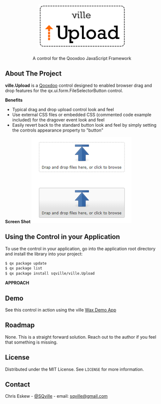 <!-- PROJECT LOGO -->
<br />
<p align="center">
  <a href="https://github.com/sqville/ville.Upload">
    <img src="ville_Upload.png" alt="Logo">
  </a>
  <h3 align="center"></h3>
  <p align="center">
    A control for the Qooxdoo JavaScript Framework
  </p>
</p>
<!-- ABOUT THE PROJECT -->

## About The Project

**ville.Upload** is a [Qooxdoo](https://qooxdoo.org/) control designed to enabled browser drag and drop features for the qx.ui.form.FileSelectorButton control.

**Benefits**
* Typical drag and drop upload control look and feel
* Use external CSS files or embedded CSS (commented code example included) for the dragover event look and feel
* Easily revert back to the standard button look and feel by simply setting the controls appearance property to "button" 

**Screen Shot**
<img src="ville_Upload_capture1.PNG" alt="ville.Upload control examples">

<!-- GETTING STARTED -->
## Using the Control in your Application
To use the control in your application, go into the application root directory and install the library into your project:
```sh
$ qx package update
$ qx package list
$ qx package install sqville/ville.Upload
```
**APPROACH**

<!-- DEMO -->
## Demo
See this control in action using the ville [Wax Demo App](http://qooxdoo.org/qxl.packagebrowser/qxl.packagebrowser/demos/sqville/ville.Embed/waxdemo/)
<!-- ROADMAP -->
## Roadmap
None. This is a straight forward solution. Reach out to the author if you feel that something is missing.
<!-- LICENSE -->
## License
Distributed under the MIT License. See `LICENSE` for more information.

<!-- CONTACT -->
## Contact
Chris Eskew - [@SQville](https://twitter.com/SQville) - email: sqville@gmail.com